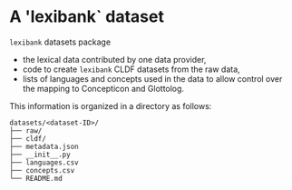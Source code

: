 
A 'lexibank` dataset
====================

`lexibank` datasets package 
- the lexical data contributed by one data provider,
- code to create `lexibank` CLDF datasets from the raw data,
- lists of languages and concepts used in the data to allow control over the mapping to Concepticon and Glottolog.

This information is organized in a directory as follows:

```
datasets/<dataset-ID>/
├── raw/
├── cldf/
├── metadata.json
├── __init__.py
├── languages.csv
├── concepts.csv
└── README.md
```
